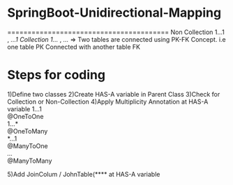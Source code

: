 # SpringBoot-Unidirectional-Mapping
========================================
 Non Collection 1...1 , *...1
 Collection 1...* ,  *...*
 => Two tables are connected using PK-FK Concept.
 i.e one table РК Connected with another table FK

 Steps for coding
===================
1)Define two classes
2)Create HAS-A variable in Parent Class
3)Check for Collection or Non-Collection
4)Apply Multiplicity Annotation at HAS-A variable
    1...1<br>
       @OneToOne<br>
    1...*<br>
       @OneToMany<br>
    *...1<br>
       @ManyToOne<br>
    *...*<br>
       @ManyToMany<br>

5)Add JoinColum / JohnTable(**** at HAS-A variable
